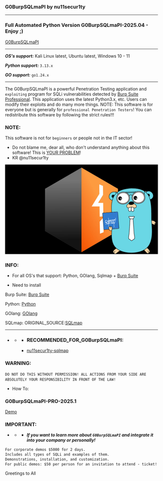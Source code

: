 ### G0BurpSQLmaPI by nu11secur1ty

------------------------------------------------------------------------------------------

### Full Automated Python Version G0BurpSQLmaPI-2025.04 - Enjoy ;)

[G0BurpSQLmaPI](https://github.com/nu11secur1ty/G0BurpSQLmaPI/tree/master/program/Full_Python_Automated)

-----------------------------------------------------------------------------------------

***OS's support:*** Kali Linux latest, Ubuntu latest, Windows 10 - 11

***Python support:*** `3.13.x`

***GO support:*** `go1.24.x`

-----------------------------------------------------------------------------------------

The G0BurpSQLmaPI is a powerful Penetration Testing application and `exploiting` program for SQLi vulnerabilities detected by [Burp Suite Professional](https://portswigger.net/burp/releases#professional).
This application uses the latest Python3.x, etc. Users can modify their exploits and do many more things.
NOTE: This software is for everyone but is generally for `professional Penetration Testers`!
You can redistribute this software by following the strict rules!!!

### NOTE:
This software is not for `beginners` or people not in the IT sector!
- Do not blame me, dear all, who don't understand anything about this software! This is [YOUR PROBLEM](https://www.youtube.com/watch?v=q291rwrDiCQ)!
- KR @nu11secur1ty


[![](https://github.com/nu11secur1ty/G0BurpSQLmaPI/blob/main/Docs/G0BurpSQLmaPI.png)](https://youtu.be/w3co6tvUhWw?si=zeXZqAYqxhSGJ-bh)

### INFO:
- For all OS's that support: Python, GOlang, Sqlmap + [Burp Suite](https://portswigger.net/burp/releases#professional)

- Need to install

Burp Suite:
[Burp Suite](https://portswigger.net/burp/releases#professional)

Python:
[Python](https://www.python.org/)

GOlang:
[GOlang](https://tip.golang.org/)

SQLmap:
ORIGINAL_SOURCE:[SQLmap](https://github.com/sqlmapproject/sqlmap)

--------------------------------------------------------------------------------------

- - - ### RECOMMENDED_FOR_G0BurpSQLmaPI:
    - [nu11secur1ty-sqlmap](https://github.com/nu11secur1ty/sqlmap-nu11secur1ty)

### WARNING:
`DO NOT DO THIS WITHOUT PERMISSION! ALL ACTIONS FROM YOUR SIDE ARE ABSOLUTELY YOUR RESPONSIBILITY IN FRONT OF THE LAW!`

- How To:

### G0BurpSQLmaPI-PRO-2025.1

[Demo](https://www.youtube.com/watch?v=w3co6tvUhWw)

### IMPORTANT: 

 - - - ***If you want to learn more about `G0BurpSQLmaPI` and integrate it into your company or personally!***

```
For corporate demos $5000 for 2 days.
Includes all types of SQLi and examples of them.
Demonstrations, installation, and customization.
For public demos: $50 per person for an invitation to attend - ticket!
```
Greetings to All
